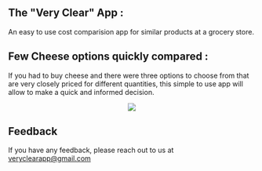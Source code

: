 ## The "Very Clear" App : 
An easy to use cost comparision app for similar products at a grocery store. 

## Few Cheese options quickly compared : 
If you had to buy cheese and there were three options to choose from that are very closely priced for different quantities, this simple to use app will allow to make a quick and informed decision.

<p align="center">
  <img src="https://user-images.githubusercontent.com/109087066/178325916-474079a5-6f62-49b1-b75b-056c2d85659e.png"/>
</p>

## Feedback

If you have any feedback, please reach out to us at veryclearapp@gmail.com
